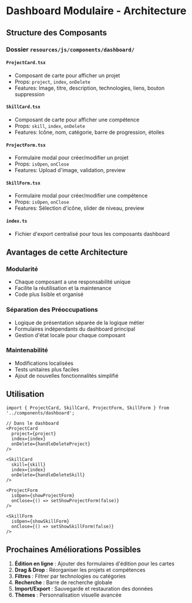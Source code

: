 # Dashboard Modulaire - Architecture

## Structure des Composants

### Dossier `resources/js/components/dashboard/`

#### `ProjectCard.tsx`

- Composant de carte pour afficher un projet
- Props: `project`, `index`, `onDelete`
- Features: Image, titre, description, technologies, liens, bouton suppression

#### `SkillCard.tsx`

- Composant de carte pour afficher une compétence
- Props: `skill`, `index`, `onDelete`
- Features: Icône, nom, catégorie, barre de progression, étoiles

#### `ProjectForm.tsx`

- Formulaire modal pour créer/modifier un projet
- Props: `isOpen`, `onClose`
- Features: Upload d'image, validation, preview

#### `SkillForm.tsx`

- Formulaire modal pour créer/modifier une compétence
- Props: `isOpen`, `onClose`
- Features: Sélection d'icône, slider de niveau, preview

#### `index.ts`

- Fichier d'export centralisé pour tous les composants dashboard

## Avantages de cette Architecture

### Modularité

- Chaque composant a une responsabilité unique
- Facilite la réutilisation et la maintenance
- Code plus lisible et organisé

### Séparation des Préoccupations

- Logique de présentation séparée de la logique métier
- Formulaires indépendants du dashboard principal
- Gestion d'état locale pour chaque composant

### Maintenabilité

- Modifications localisées
- Tests unitaires plus faciles
- Ajout de nouvelles fonctionnalités simplifié

## Utilisation

```tsx
import { ProjectCard, SkillCard, ProjectForm, SkillForm } from '../components/dashboard';

// Dans le dashboard
<ProjectCard
  project={project}
  index={index}
  onDelete={handleDeleteProject}
/>

<SkillCard
  skill={skill}
  index={index}
  onDelete={handleDeleteSkill}
/>

<ProjectForm
  isOpen={showProjectForm}
  onClose={() => setShowProjectForm(false)}
/>

<SkillForm
  isOpen={showSkillForm}
  onClose={() => setShowSkillForm(false)}
/>
```

## Prochaines Améliorations Possibles

1. **Édition en ligne** : Ajouter des formulaires d'édition pour les cartes
2. **Drag & Drop** : Réorganiser les projets et compétences
3. **Filtres** : Filtrer par technologies ou catégories
4. **Recherche** : Barre de recherche globale
5. **Import/Export** : Sauvegarde et restauration des données
6. **Thèmes** : Personnalisation visuelle avancée
